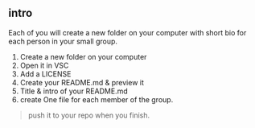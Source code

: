 ## intro 

Each of you will create a new folder on your computer with short bio for each person in your small group.

1. Create a new folder on your computer
2. Open it in VSC
3. Add a LICENSE
4. Create your README.md & preview it
5. Title & intro of your README.md
6. create One file for each member of the group.

>push it to your repo when you finish.

